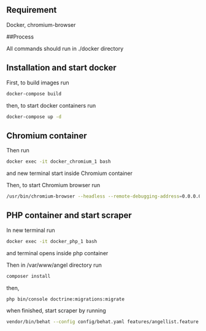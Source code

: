 ## Requirement 

Docker, chromium-browser

##Process

All commands should run in ./docker directory

## Installation and start docker

First, to build images run

```bash
docker-compose build
```

then, to start docker containers run

```bash
docker-compose up -d
```


## Chromium container

Then run

```bash
docker exec -it docker_chromium_1 bash
```

and new terminal start inside Chromium container

Then, to start Chromium browser run 

```bash
/usr/bin/chromium-browser --headless --remote-debugging-address=0.0.0.0 --remote-debugging-port=9222
```


## PHP container and start scraper

In new terminal run

```bash
docker exec -it docker_php_1 bash
```

and terminal opens inside php container

Then in /var/www/angel directory run

```bash
composer install
```

then,


```bash
php bin/console doctrine:migrations:migrate
```

when finished, start scraper by running

```bash
vendor/bin/behat --config config/behat.yaml features/angellist.feature
```






